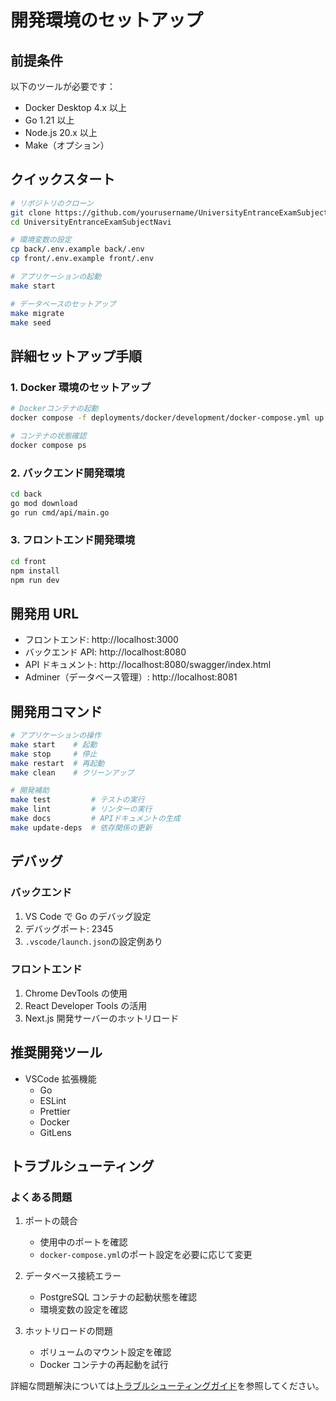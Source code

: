 # 開発環境のセットアップ

## 前提条件

以下のツールが必要です：

- Docker Desktop 4.x 以上
- Go 1.21 以上
- Node.js 20.x 以上
- Make（オプション）

## クイックスタート

```bash
# リポジトリのクローン
git clone https://github.com/yourusername/UniversityEntranceExamSubjectNavi.git
cd UniversityEntranceExamSubjectNavi

# 環境変数の設定
cp back/.env.example back/.env
cp front/.env.example front/.env

# アプリケーションの起動
make start

# データベースのセットアップ
make migrate
make seed
```

## 詳細セットアップ手順

### 1. Docker 環境のセットアップ

```bash
# Dockerコンテナの起動
docker compose -f deployments/docker/development/docker-compose.yml up -d

# コンテナの状態確認
docker compose ps
```

### 2. バックエンド開発環境

```bash
cd back
go mod download
go run cmd/api/main.go
```

### 3. フロントエンド開発環境

```bash
cd front
npm install
npm run dev
```

## 開発用 URL

- フロントエンド: http://localhost:3000
- バックエンド API: http://localhost:8080
- API ドキュメント: http://localhost:8080/swagger/index.html
- Adminer（データベース管理）: http://localhost:8081

## 開発用コマンド

```bash
# アプリケーションの操作
make start    # 起動
make stop     # 停止
make restart  # 再起動
make clean    # クリーンアップ

# 開発補助
make test         # テストの実行
make lint         # リンターの実行
make docs         # APIドキュメントの生成
make update-deps  # 依存関係の更新
```

## デバッグ

### バックエンド

1. VS Code で Go のデバッグ設定
2. デバッグポート: 2345
3. `.vscode/launch.json`の設定例あり

### フロントエンド

1. Chrome DevTools の使用
2. React Developer Tools の活用
3. Next.js 開発サーバーのホットリロード

## 推奨開発ツール

- VSCode 拡張機能
  - Go
  - ESLint
  - Prettier
  - Docker
  - GitLens

## トラブルシューティング

### よくある問題

1. ポートの競合

   - 使用中のポートを確認
   - `docker-compose.yml`のポート設定を必要に応じて変更

2. データベース接続エラー

   - PostgreSQL コンテナの起動状態を確認
   - 環境変数の設定を確認

3. ホットリロードの問題
   - ボリュームのマウント設定を確認
   - Docker コンテナの再起動を試行

詳細な問題解決については[トラブルシューティングガイド](../../troubleshooting/common-issues/development.md)を参照してください。
